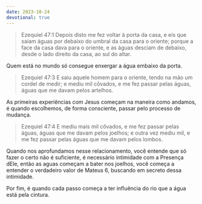 ```yaml
---
date: 2023-10-24
devotional: true
---
```


> Ezequiel 47:1 Depois disto me fez voltar à porta da casa, e eis que saíam águas por debaixo do umbral da casa para o oriente; porque a face da casa dava para o oriente, e as águas desciam de debaixo, desde o lado direito da casa, ao sul do altar.

Quem está no mundo só consegue enxergar a água embaixo da porta.

> Ezequiel 47:3 E saiu aquele homem para o oriente, tendo na mão um cordel de medir; e mediu mil côvados, e me fez passar pelas águas, águas que me davam pelos artelhos.

As primeiras experiências com Jesus começam na maneira como andamos, é quando escolhemos, de forma consciente, passar pelo processo de mudança.

> Ezequiel 47:4 E mediu mais mil côvados, e me fez passar pelas águas, águas que me davam pelos joelhos; e outra vez mediu mil, e me fez passar pelas águas que me davam pelos lombos.

Quando nos aprofundamos nesse relacionamento, você entende que só fazer o certo não é suficiente, é necessário intimidade com a Presença dEle, então as aguas começam a bater nos joelhos, você começa a entender o verdadeiro valor de Mateus 6, buscando em secreto dessa intimidade.

Por fim, é quando cada passo começa a ter influência do rio que a água está pela cintura.